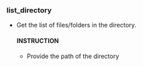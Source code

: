    ### list_directory
   - Get the list of files/folders in the directory.
      #### INSTRUCTION
      - Provide the path of the directory
